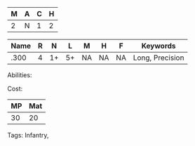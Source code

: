 
| M   | A   | C   | H   |
| --- | --- | --- | --- |
| 2   | N   | 1   | 2   |

| Name | R   | N   | L   | M   | H   | F   | Keywords        |
| ---- | --- | --- | --- | --- | --- | --- | --------------- |
| .300 | 4   | 1+  | 5+  | NA  | NA  | NA  | Long, Precision |

Abilities:



Cost:

| MP  | Mat |
| --- | --- |
| 30  | 20  |


Tags:
Infantry, 